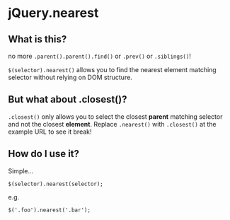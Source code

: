 jQuery.nearest
==============

What is this?
-------------
no more `.parent().parent().find()` or `.prev()` or `.siblings()`!

`$(selector).nearest()` allows you to find the nearest element matching selector without relying on DOM structure.

But what about .closest()?
--------------------------
`.closest()` only allows you to select the closest __parent__ matching selector and not the closest __element__. Replace `.nearest()` with `.closest()` at the example URL to see it break!

How do I use it?
----------------
Simple...

    $(selector).nearest(selector);

e.g.

    $('.foo').nearest('.bar');